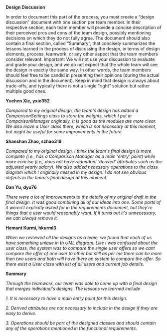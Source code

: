 **Design Discussion**

In order to document this part of the process, you must create a “design discussion” document with one section per team member. In their respective section, each team member will provide a concise description of their perceived pros and cons of the team design, possibly mentioning decisions on which they do not fully agree. The document should also contain a final section, called “Summary”, that concisely summarizes the lessons learned in the process of discussing the design, in terms of design elements, process, teamwork, or any other aspect that the team members consider relevant. Important: We will not use your discussion to evaluate and grade your design, and we do not expect that the whole team will see the design in exactly the same way. In other words, the team members should feel free to be candid in presenting their opinions (during the actual discussion and in the document). Keep in mind that design is always about trade-offs, and typically there is not a single “right” solution but rather multiple good ones. 

**Yuchen Xie, yxie352**

_Compared to my original design, the team's design has added a ComparisonSettings class to store the weights, which I put in ComparisonManager originally. It is good as the modules are more clear. We also leave a User class there, which is not necessary at this moment, but might be useful for some improvements in the future._ 

**Shanshan Zhao, szhao319**

_Compared to my original design, I think the team's final design is more complete (i.e., has a Comparison Manager as a main 'entry' point) while more concise (i.e., does not have redundant 'derived' attributes such as the adjusted yearly salary). We also added necessary operations to the class diagram which I originally missed in my design. I do not see obvious defects in the team's final design at this moment._

**Dan Yu, dyu76**

_There were a lot of improvements to the details of my original draft in the final design. It was good combining all of our ideas into one. Some parts of it weren't explicitly asked for in the requirements document, but they're things that a user would reasonably want. If it turns out it's unnecessary, we can always remove it._ 

**Hemant Kurmi, hkurmi3**

_When we reviewed all the designs as a team, we found that each of us have something unique in th UML diagram. Like i was confused about the user class, the system was to compare the single user offers so we cant compare the offer of one user to other but still as per me there can be more then two users and both will have there on system to compare the offer. So there exist a User class with list of all users and current job details._

**Summary**

_Through the teamwork, our team was able to come up with a final design that merges individual's designs. The lessons we learned include_
    
_1. It is necessary to have a main entry point for this design._

_2. Derived attributes are not necessary to include in the design if they are easy to derive._
    
_3. Operations should be part of the designed classes and should contain any of the operations mentioned in the functional requirements._


